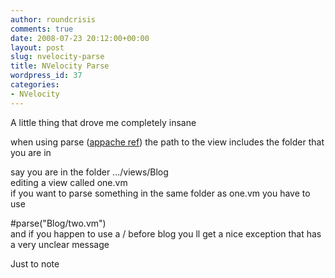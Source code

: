 ```yaml
---
author: roundcrisis
comments: true
date: 2008-07-23 20:12:00+00:00
layout: post
slug: nvelocity-parse
title: NVelocity Parse
wordpress_id: 37
categories:
- NVelocity
---
```


A little thing that drove me completely insane  
  
when using parse ([appache ref](http://velocity.apache.org/engine/releases/velocity-1.5/vtl-reference-guide.html)) the path to the view includes the folder that you are in  
  
say you are in the folder .../views/Blog  
editing a view called one.vm  
if you want to parse something in the same folder as one.vm you have to use  
  
#parse("Blog/two.vm")  
and if you happen to use a / before blog you ll get a nice exception that has a very unclear message  
  
Just to note
